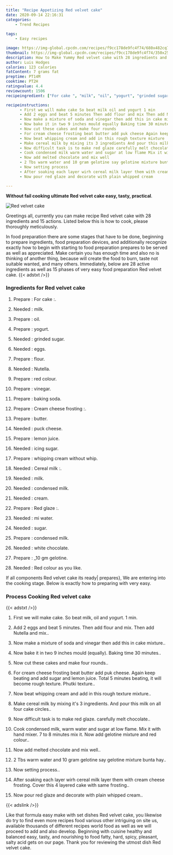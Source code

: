 ```yaml
---
title: "Recipe Appetizing Red velvet cake"
date: 2020-09-14 22:16:31
categories:
    - Trend Recipes
    
tags:
    - Easy recipes

image: https://img-global.cpcdn.com/recipes/f9cc178de9fc4f74/680x482cq70/red-velvet-cake-recipe-main-photo.jpg
thumbnail: https://img-global.cpcdn.com/recipes/f9cc178de9fc4f74/350x250cq70/red-velvet-cake-recipe-main-photo.jpg
description: How to Make Yummy Red velvet cake with 28 ingredients and 15 stages of easy cooking.
author: Luis Hodges
calories: 123 calories
fatContent: 7 grams fat
preptime: PT14M
cooktime: PT2H
ratingvalue: 4.4
reviewcount: 1506
recipeingredient: ["For cake ", "milk", "oil", "yogurt", "grinded sugar", "eggs", "flour", "Nutella", "red colour", "vinegar", "baking soda", "Cream cheese frosting ", "butter", "puck cheese", "lemon juice", "icing sugar", "whipping cream without whip", "Cereal milk ", "milk", "condensed milk", "cream", "Red glaze ", "mi water", "sugar", "condensed milk", "white chocolate", "_10 gm gelotine", "Red colour as you like"]

recipeinstructions: 
      - First we will make cake So beat milk oil and yogurt 1 min 
      - Add 2 eggs and beat 5 minutes Then add flour and mix Then add Nutella and mix 
      - Now make a mixture of soda and vinegar then add this in cake mixture 
      - Now bake it in two 9 inches mould equally Baking time 30 minutes 
      - Now cut these cakes and make four rounds 
      - For cream cheese frosting beat butter add puk cheese Again keep beating and add sugar and lemon juice Total 5 minutes beating it will become rough texture Phutki texture 
      - Now beat whipping cream and add in this rough texture mixture 
      - Make cereal milk by mixing its 3 ingredients And pour this milk on all four cake circles 
      - Now difficult task is to make red glaze carefully melt chocolate 
      - Cook condensed milk warm water and sugar at low flame Mix it with hand mixer 7 to 8 minutes mix it Now add gelotine mixture and red colour 
      - Now add melted chocolate and mix well 
      - 2 Tbs warm water and 10 gram gelotine say gelotine mixture bunta hay 
      - Now setting process 
      - After soaking each layer wirh cereal milk layer them with cream cheese frosting Cover this 4 layered cake with same frosting 
      - Now pour red glaze and decorate with plain whipped cream

---
```




**Without fail cooking ultimate Red velvet cake easy, tasty, practical**. 


![Red velvet cake](https://img-global.cpcdn.com/recipes/f9cc178de9fc4f74/680x482cq70/red-velvet-cake-recipe-main-photo.jpg "Red velvet cake")




Greetings all, currently you can make recipe Red velvet cake with 28 ingredients and 15 actions. Listed below this is how to cook, please thoroughly meticulously.

In food preparation there are some stages that have to be done, beginning to prepare ingredients, food preparation devices, and additionally recognize exactly how to begin with starting to food preparation prepares to be served as well as appreciated. Make certain you has enough time and also no is thinking of another thing, because will create the food to burn, taste not suitable wanted, and many others. Immediately, below are 28 active ingredients as well as 15 phases of very easy food preparation Red velvet cake.
{{< adstxt />}}

### Ingredients for Red velvet cake


1. Prepare  : For cake :.

1. Needed  : milk.

1. Prepare  : oil.

1. Prepare  : yogurt.

1. Needed  : grinded sugar.

1. Needed  : eggs.

1. Prepare  : flour.

1. Needed  : Nutella.

1. Prepare  : red colour.

1. Prepare  : vinegar.

1. Prepare  : baking soda.

1. Prepare  : Cream cheese frosting :.

1. Prepare  : butter.

1. Needed  : puck cheese.

1. Prepare  : lemon juice.

1. Needed  : icing sugar.

1. Prepare  : whipping cream without whip.

1. Needed  : Cereal milk :.

1. Needed  : milk.

1. Needed  : condensed milk.

1. Needed  : cream.

1. Prepare  : Red glaze :.

1. Needed  : mi water.

1. Needed  : sugar.

1. Prepare  : condensed milk.

1. Needed  : white chocolate.

1. Prepare  : _10 gm gelotine.

1. Needed  : Red colour as you like.



If all components Red velvet cake its ready| prepares}, We are entering into the cooking stage. Below is exactly how to preparing with very easy.

### Process Cooking Red velvet cake

{{< adstxt />}}


1. First we will make cake. So beat milk, oil and yogurt. 1 min.



1. Add 2 eggs and beat 5 minutes. Then add flour and mix. Then add Nutella and mix..



1. Now make a mixture of soda and vinegar then add this in cake mixture..



1. Now bake it in two 9 inches mould (equally). Baking time 30 minutes..



1. Now cut these cakes and make four rounds..



1. For cream cheese frosting beat butter add puk cheese. Again keep beating and add sugar and lemon juice. Total 5 minutes beating, it will become rough texture. Phutki texture..



1. Now beat whipping cream and add in this rough texture mixture..



1. Make cereal milk by mixing it&#39;s 3 ingredients. And pour this milk on all four cake circles..



1. Now difficult task is to make red glaze. carefully melt chocolate..



1. Cook condensed milk, warm water and sugar at low flame. Mix it with hand mixer. 7 to 8 minutes mix it. Now add gelotine mixture and red colour..



1. Now add melted chocolate and mix well..



1. 2 Tbs warm water and 10 gram gelotine say gelotine mixture bunta hay..



1. Now setting process..



1. After soaking each layer wirh cereal milk layer them with cream cheese frosting. Cover this 4 layered cake with same frosting..



1. Now pour red glaze and decorate with plain whipped cream..





{{< adslink />}}

Like that formula easy make with set dishes Red velvet cake, you likewise do try to find even more recipes food various other intriguing on site us, available thousands of different recipes world food as well as we will proceed to add and also develop. Beginning with cuisine healthy and balanced easy, tasty, and nourishing to food fatty, hard, spicy, pleasant, salty acid gets on our page. Thank you for reviewing the utmost dish Red velvet cake.
